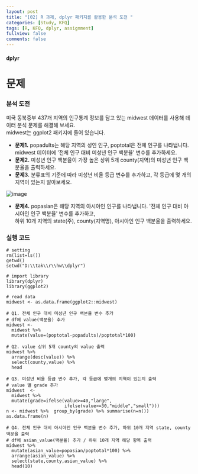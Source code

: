 ```yaml
---
layout: post
title: "[02] R 과제, dplyr 패키지를 활용한 분석 도전 "
categories: [Study, KFQ]
tags: [R, KFQ, dplyr, assignment]
fullview: false
comments: false
---
```


#### dplyr



# **문제**
### 분석 도전
미국 동북중부 437개 지역의 인구통계 정보를 담고 있는 midwest 데이터를 사용해 데이터 분석 문제를 해결해 보세요.    
midwest는 ggplot2 패키지에 들어 있습니다.   
+ __문제1.__ popadults는 해당 지역의 성인 인구, poptotal은 전체 인구를 나타냅니다. midwest 데이터에 '전체 인구 대비 미성년 인구 백분율' 변수를 추가하세요.   
+ __문제2.__ 미성년 인구 백분율이 가장 높은 상위 5개 county(지역)의 미성년 인구 백분율을 출력하세요.   
+ __문제3.__ 분류표의 기준에 따라 미성년 비율 등급 변수를 추가하고, 각 등급에 몇 개의 지역이 있는지 알아보세요.   

![image](https://user-images.githubusercontent.com/84369912/126747506-8ae34da4-a3f7-47a5-b14c-b21bce1d81df.png)

+ __문제4.__ popasian은 해당 지역의 아시아인 인구를 나타냅니다. '전체 인구 대비 아시아인 인구 백분율' 변수를 추가하고,   
하위 10개 지역의 state(주), county(지역명), 아시아인 인구 백분율을 출력하세요.   

  
### 실행 코드
  
```
# setting
rm(list=ls())
getwd()
setwd("D:\\tak\\r\\hw\\dplyr")

# import library
library(dplyr)
library(ggplot2)

# read data
midwest <- as.data.frame(ggplot2::midwest)

# Q1. 전체 인구 대비 미성년 인구 백분율 변수 추가
# df에 value(백분율) 추가
midwest <- 
  midwest %>% 
  mutate(value=(poptotal-popadults)/poptotal*100)

# Q2. value 상위 5개 county의 value 출력
midwest %>% 
  arrange(desc(value)) %>% 
  select(county,value) %>% 
  head

# Q3. 미성년 비율 등급 변수 추가, 각 등급에 몇개의 지역이 있는지 출력
# value 별 grade 추가
midwest  <-
  midwest %>% 
  mutate(grade=ifelse(value>=40,"large",
                      ifelse(value>=30,"middle","small")))
n <- midwest %>%  group_by(grade) %>% summarise(n=n())
as.data.frame(n)

# Q4. 전체 인구 대비 아시아인 인구 백분율 변수 추가, 하위 10개 지역 state, county 백분율 출력
# df에 asian_value(백분율) 추가 / 하위 10개 지역 해당 항목 출력
midwest %>% 
  mutate(asian_value=popasian/poptotal*100) %>% 
  arrange(asian_value) %>% 
  select(state,county,asian_value) %>% 
  head(10)
```
  